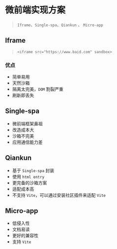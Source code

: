 # 微前端实现方案

> `Iframe`、`Single-spa`、`Qiankun` 、 `Micro-app`

## Iframe

> `<iframe src="https://www.baid.com" sandbox>`

### 优点

- 简单易用
- 天然沙箱
- 隔离太完美，`DOM` 割裂严重
- 刷新即丢失

## Single-spa

- 微前端框架鼻祖
- 改造成本大
- 沙箱不完美
- 应用通信能力差

## Qiankun

- 基于 `Single-spa` 封装
- 使用 `html entry`
- 更完备的沙箱方案
- 适配成本高
- 不支持 `Vite`，可以通过安装社区插件来适配 `Vite`

## Micro-app

- 低侵入性
- 文档易读
- 更好的兼容性
- 支持 `Vite`